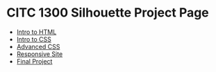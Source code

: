 # CITC 1300 Silhouette Project Page

<ul>
    <li><a href="Intro_to_html/index.html" target="_blank">Intro to HTML</a></li>
    <li><a href="Intro_to_CSS/index.html" target="_blank">Intro to CSS</a></li>
    <li><a href="Advanced_CSS/index.html" target="_blank">Advanced CSS</a></li>
    <li><a href="Responsive/index.html" target="_blank">Responsive Site</a></li>
    <li><a href="Final_Project.html" target="_blank">Final Project</a></li>
</ul>